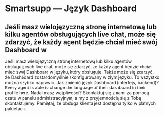 # Smartsupp — Język Dashboard
## Jeśli masz wielojęzyczną stronę internetową lub kilku agentów obsługujących live chat, może się zdarzyć, że każdy agent będzie chciał mieć swój Dashboard w
Jeśli masz wielojęzyczną stronę internetową lub kilku agentów obsługujących live chat, może się zdarzyć, że każdy agent będzie chciał mieć swój Dashboard w języku, który obsługuje. Także może się zdarzyć, że Dashboard został domyślnie skonfigurowany w złym języku. To wszystko można szybko naprawić.
Jak zmienić język Dashboard (interfejs, backend)?
Every agent is able to change the language of their dashboard in their profile here.
Nadal masz wątpliwości? Skontaktuj się z nami za pomocą czatu w panelu administracyjnym, a my z przyjemnością się z Tobą skontaktujemy. Pamiętaj, że obsługa klienta jest dostępna tylko w płatnych pakietach.

